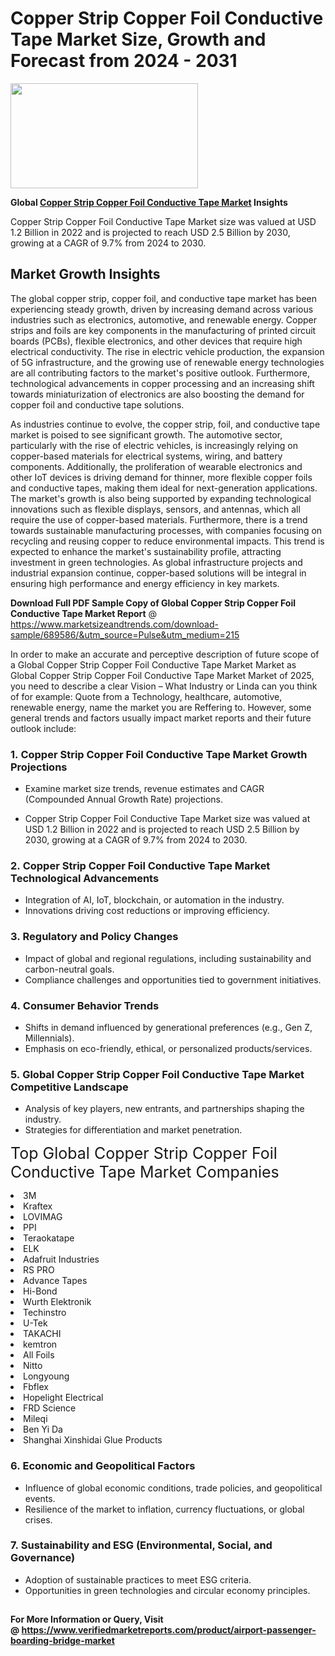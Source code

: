 <H1>Copper Strip Copper Foil Conductive Tape Market Size, Growth and Forecast from 2024 - 2031</H1><img class="aligncenter size-medium wp-image-584254" src="https://thirdeyenews.in/wp-content/uploads/2024/09/Global-Market-Research-300x168.jpeg" alt="" width="300" height="168" /><p><strong>Global&nbsp;<a href="https://www.marketsizeandtrends.com/download-sample/689586/&amp;utm_source=Pulse&amp;utm_medium=215">Copper Strip Copper Foil Conductive Tape Market</a> Insights</strong></p><p>Copper Strip Copper Foil Conductive Tape Market size was valued at USD 1.2 Billion in 2022 and is projected to reach USD 2.5 Billion by 2030, growing at a CAGR of 9.7% from 2024 to 2030.</p><p><h2>Market Growth Insights</h2> <p>The global copper strip, copper foil, and conductive tape market has been experiencing steady growth, driven by increasing demand across various industries such as electronics, automotive, and renewable energy. Copper strips and foils are key components in the manufacturing of printed circuit boards (PCBs), flexible electronics, and other devices that require high electrical conductivity. The rise in electric vehicle production, the expansion of 5G infrastructure, and the growing use of renewable energy technologies are all contributing factors to the market's positive outlook. Furthermore, technological advancements in copper processing and an increasing shift towards miniaturization of electronics are also boosting the demand for copper foil and conductive tape solutions. </p> <p>As industries continue to evolve, the copper strip, foil, and conductive tape market is poised to see significant growth. The automotive sector, particularly with the rise of electric vehicles, is increasingly relying on copper-based materials for electrical systems, wiring, and battery components. Additionally, the proliferation of wearable electronics and other IoT devices is driving demand for thinner, more flexible copper foils and conductive tapes, making them ideal for next-generation applications. The market's growth is also being supported by expanding technological innovations such as flexible displays, sensors, and antennas, which all require the use of copper-based materials. Furthermore, there is a trend towards sustainable manufacturing processes, with companies focusing on recycling and reusing copper to reduce environmental impacts. This trend is expected to enhance the market's sustainability profile, attracting investment in green technologies. As global infrastructure projects and industrial expansion continue, copper-based solutions will be integral in ensuring high performance and energy efficiency in key markets. </p><p><span class=""><strong>Download Full PDF Sample Copy of Global Copper Strip Copper Foil Conductive Tape Market Report</strong> @ <a href="https://www.marketsizeandtrends.com/download-sample/689586/&amp;utm_source=Pulse&amp;utm_medium=215" target="_blank">https://www.marketsizeandtrends.com/download-sample/689586/&amp;utm_source=Pulse&amp;utm_medium=215</a></span></p><p>In order to make an accurate and perceptive description of future scope of a Global&nbsp;Copper Strip Copper Foil Conductive Tape Market Market as Global&nbsp;Copper Strip Copper Foil Conductive Tape Market Market of 2025, you need to describe a clear Vision &ndash; What Industry or Linda can you think of for example: Quote from a Technology, healthcare, automotive, renewable energy, name the market you are Reffering to. However, some general trends and factors usually impact market reports and their future outlook include:</p><h3>1.&nbsp;<strong>Copper Strip Copper Foil Conductive Tape Market Growth Projections</strong></h3><ul><li>Examine market size trends, revenue estimates and CAGR (Compounded Annual Growth Rate) projections.</li><li><p>Copper Strip Copper Foil Conductive Tape Market size was valued at USD 1.2 Billion in 2022 and is projected to reach USD 2.5 Billion by 2030, growing at a CAGR of 9.7% from 2024 to 2030.</p></li></ul><h3>2.&nbsp;<strong>Copper Strip Copper Foil Conductive Tape Market Technological Advancements</strong></h3><ul><li>Integration of AI, IoT, blockchain, or automation in the industry.</li><li>Innovations driving cost reductions or improving efficiency.</li></ul><h3>3.&nbsp;<strong>Regulatory and Policy Changes</strong></h3><ul><li>Impact of global and regional regulations, including sustainability and carbon-neutral goals.</li><li>Compliance challenges and opportunities tied to government initiatives.</li></ul><h3>4.&nbsp;<strong>Consumer Behavior Trends</strong></h3><ul><li>Shifts in demand influenced by generational preferences (e.g., Gen Z, Millennials).</li><li>Emphasis on eco-friendly, ethical, or personalized products/services.</li></ul><h3>5.&nbsp;<strong>Global Copper Strip Copper Foil Conductive Tape Market Competitive Landscape</strong></h3><ul><li>Analysis of key players, new entrants, and partnerships shaping the industry.</li><li>Strategies for differentiation and market penetration.</li></ul><p data-pm-slice="1 1 []"><span style="color: inherit; font-family: inherit; font-size: 25px;">Top Global Copper Strip Copper Foil Conductive Tape Market Companies</span></p><div class="" data-test-id=""><p><li>3M</li><li> Kraftex</li><li> LOVIMAG</li><li> PPI</li><li> Teraokatape</li><li> ELK</li><li> Adafruit Industries</li><li> RS PRO</li><li> Advance Tapes</li><li> Hi-Bond</li><li> Wurth Elektronik</li><li> Techinstro</li><li> U-Tek</li><li> TAKACHI</li><li> kemtron</li><li> All Foils</li><li> Nitto</li><li> Longyoung</li><li> Fbflex</li><li> Hopelight Electrical</li><li> FRD Science</li><li> Mileqi</li><li> Ben Yi Da</li><li> Shanghai Xinshidai Glue Products</li></p></div><h3>6.&nbsp;<strong>Economic and Geopolitical Factors</strong></h3><ul><li>Influence of global economic conditions, trade policies, and geopolitical events.</li><li>Resilience of the market to inflation, currency fluctuations, or global crises.</li></ul><h3>7.&nbsp;<strong>Sustainability and ESG (Environmental, Social, and Governance)</strong></h3><ul><li>Adoption of sustainable practices to meet ESG criteria.</li><li>Opportunities in green technologies and circular economy principles.</li></ul><h2><strong style="font-size: 14px;">For More Information or Query, Visit @&nbsp;</strong><a style="background-color: #ffffff; font-size: 14px;" href="https://www.marketsizeandtrends.com/report/copper-strip-copper-foil-conductive-tape-market/" target="_blank">https://www.verifiedmarketreports.com/product/airport-passenger-boarding-bridge-market</a></h2>
